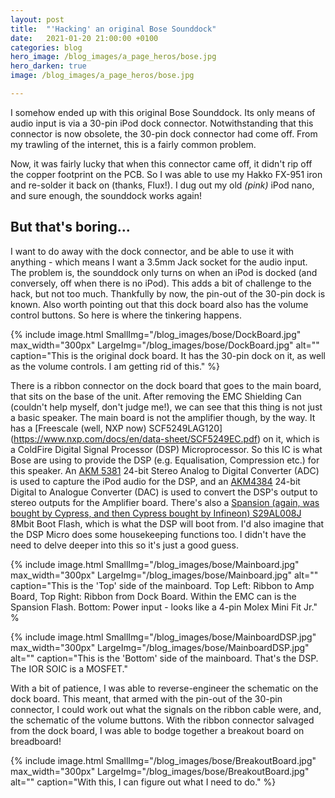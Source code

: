 ```yaml
---
layout: post
title:  "'Hacking' an original Bose Sounddock"
date:   2021-01-20 21:00:00 +0100
categories: blog
hero_image: /blog_images/a_page_heros/bose.jpg
hero_darken: true
image: /blog_images/a_page_heros/bose.jpg

---
```

I somehow ended up with this original Bose Sounddock. Its only means of audio input is via a 30-pin iPod dock connector. Notwithstanding that this connector is now obsolete, the 30-pin dock connector had come off. From my trawling of the internet, this is a fairly common problem.

Now, it was fairly lucky that when this connector came off, it didn't rip off the copper footprint on the PCB. So I was able to use my Hakko FX-951 iron and re-solder it back on (thanks, Flux!). I dug out my old *(pink)* iPod nano, and sure enough, the sounddock works again!

But that's boring...
--------------------
I want to do away with the dock connector, and be able to use it with anything - which means I want a 3.5mm Jack socket for the audio input.
The problem is, the sounddock only turns on when an iPod is docked (and conversely, off when there is no iPod). This adds a bit of challenge to the hack, but not too much. Thankfully by now, the pin-out of the 30-pin dock is known. Also worth pointing out that this dock board also has the volume control buttons. So here is where the tinkering happens.

{% include image.html 
SmallImg="/blog_images/bose/DockBoard.jpg" max_width="300px" 
LargeImg="/blog_images/bose/DockBoard.jpg" 
alt=""
caption="This is the original dock board. It has the 30-pin dock on it, as well as the volume controls. I am getting rid of this." 
%}

There is a ribbon connector on the dock board that goes to the main board, that sits on the base of the unit. After removing the EMC Shielding Can (couldn't help myself, don't judge me!), we can see that this thing is not just a basic speaker. The main board is not the amplifier though, by the way. It has a [Freescale (well, NXP now) SCF5249LAG120] (https://www.nxp.com/docs/en/data-sheet/SCF5249EC.pdf) on it, which is a ColdFire Digital Signal Processor (DSP) Microprocessor. So this IC is what Bose are using to provide the DSP (e.g. Equalisation, Compression etc.) for this speaker. An [AKM 5381](https://hirokun.jp/AKM5381.pdf) 24-bit Stereo Analog to Digital Converter (ADC) is used to capture the iPod audio for the DSP, and an [AKM4384](https://pdf.datasheet.live/18f5688f/akm.com/AK4384.pdf) 24-bit Digital to Analogue Converter (DAC) is used to convert the DSP's output to stereo outputs for the Amplifier board. There's also a [Spansion (again, was bought by Cypress, and then Cypress bought by Infineon) S29AL008J](https://www.infineon.com/row/public/documents/10/49/infineon-s29al008j-8-mbit-1m-x-8-bit-512k-x-16-bit-3-v-boot-sector-flash-datasheet-en.pdf) 8Mbit Boot Flash, which is what the DSP will boot from.
I'd also imagine that the DSP Micro does some housekeeping functions too. I didn't have the need to delve deeper into this so it's just a good guess. 

{% include image.html 
SmallImg="/blog_images/bose/Mainboard.jpg" max_width="300px" 
LargeImg="/blog_images/bose/Mainboard.jpg" 
alt=""
caption="This is the 'Top' side of the mainboard. Top Left: Ribbon to Amp Board, Top Right: Ribbon from Dock Board. Within the EMC can is the Spansion Flash. Bottom: Power input - looks like a 4-pin Molex Mini Fit Jr." 
%

{% include image.html 
SmallImg="/blog_images/bose/MainboardDSP.jpg" max_width="300px" 
LargeImg="/blog_images/bose/MainboardDSP.jpg" 
alt=""
caption="This is the 'Bottom' side of the mainboard. That's the DSP. The IOR SOIC is a MOSFET." 



With a bit of patience, I was able to reverse-engineer the schematic on the dock board. This meant, that armed with the pin-out of the 30-pin connector, I could work out what the signals on the ribbon cable were, and, the schematic of the volume buttons. With the ribbon connector salvaged from the dock board, I was able to bodge together a breakout board on breadboard!

{% include image.html 
SmallImg="/blog_images/bose/BreakoutBoard.jpg" max_width="300px" 
LargeImg="/blog_images/bose/BreakoutBoard.jpg" 
alt=""
caption="With this, I can figure out what I need to do." 
%}





